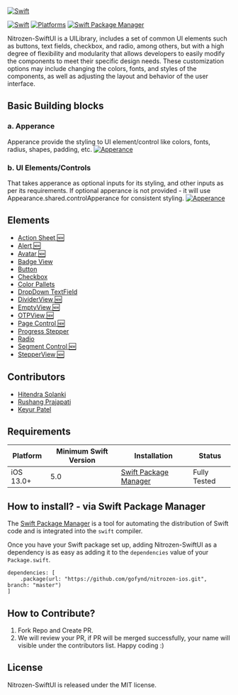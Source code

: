 [![Swift](https://raw.githubusercontent.com/hitendra-gofynd/nitrozen-ios/master/Example-Nitrozen-SwiftUI/Example-Nitrozen-SwiftUI/Preview%20Content/Nitrozen-github-white.png)](https://raw.githubusercontent.com/hitendra-gofynd/nitrozen-ios/master/Example-Nitrozen-SwiftUI/Example-Nitrozen-SwiftUI/Preview%20Content/Nitrozen-github-white.png)

[![Swift](https://img.shields.io/badge/Swift-5%2B-blue)](https://img.shields.io/badge/Swift-5%2B-blue)
[![Platforms](https://img.shields.io/badge/Platforms-iOS-orange)](https://img.shields.io/badge/Platforms-iOS-orange)
[![Swift Package Manager](https://img.shields.io/badge/Swift_Package_Manager-compatible-orange?style=flat-square)](https://img.shields.io/badge/Swift_Package_Manager-compatible-orange?style=flat-square)

Nitrozen-SwiftUI is a UILibrary, includes a set of common UI elements such as buttons, text fields, checkbox, and radio, among others, but with a high degree of flexibility and modularity that allows developers to easily modify the components to meet their specific design needs. These customization options may include changing the colors, fonts, and styles of the components, as well as adjusting the layout and behavior of the user interface.

## Basic Building blocks
### a. Apperance
Apperance provide the styling to UI element/control like colors, fonts, radius, shapes, padding, etc.
[![Apperance](https://raw.githubusercontent.com/hitendra-gofynd/nitrozen-ios/master/Example-Nitrozen-SwiftUI/Example-Nitrozen-SwiftUI/Preview%20Content/Nitrozen-apperance-architecture.png)](https://raw.githubusercontent.com/hitendra-gofynd/nitrozen-ios/master/Example-Nitrozen-SwiftUI/Example-Nitrozen-SwiftUI/Preview%20Content/Nitrozen-apperance-architecture.png)


### b. UI Elements/Controls
That takes apperance as optional inputs for its styling, and other inputs as per its requirements. If optional apperance is not provided - it will use Appearance.shared.controlApperance for consistent styling.
[![Apperance](https://raw.githubusercontent.com/hitendra-gofynd/nitrozen-ios/master/Example-Nitrozen-SwiftUI/Example-Nitrozen-SwiftUI/Preview%20Content/Nitrozen-apperance-builder-pattern.png)](https://raw.githubusercontent.com/hitendra-gofynd/nitrozen-ios/master/Example-Nitrozen-SwiftUI/Example-Nitrozen-SwiftUI/Preview%20Content/Nitrozen-apperance-builder-pattern.png)


## Elements
* [Action Sheet 🆕](https://github.com/gofynd/nitrozen-ios/blob/master/Example-Nitrozen-SwiftUI/Example-Nitrozen-SwiftUI/Preview%20Content/ReadmeActionSheet.md)
* [Alert 🆕](https://github.com/gofynd/nitrozen-ios/blob/master/Example-Nitrozen-SwiftUI/Example-Nitrozen-SwiftUI/Preview%20Content/ReadmeAlert.md)
* [Avatar 🆕](https://github.com/gofynd/nitrozen-ios/blob/master/Example-Nitrozen-SwiftUI/Example-Nitrozen-SwiftUI/Preview%20Content/ReadmeAvatar.md)
* [Badge View](https://github.com/gofynd/nitrozen-ios/blob/master/Example-Nitrozen-SwiftUI/Example-Nitrozen-SwiftUI/Preview%20Content/ReadmeBadge.md)
* [Button](https://github.com/gofynd/nitrozen-ios/blob/master/Example-Nitrozen-SwiftUI/Example-Nitrozen-SwiftUI/Preview%20Content/ReadmeButton.md)
* [Checkbox](https://github.com/gofynd/nitrozen-ios/blob/master/Example-Nitrozen-SwiftUI/Example-Nitrozen-SwiftUI/Preview%20Content/ReadmeCheckbox.md)
* [Color Pallets](https://github.com/gofynd/nitrozen-ios/blob/master/Example-Nitrozen-SwiftUI/Example-Nitrozen-SwiftUI/Preview%20Content/ReadmeColors.md)
* [DropDown TextField](https://github.com/gofynd/nitrozen-ios/blob/master/Example-Nitrozen-SwiftUI/Example-Nitrozen-SwiftUI/Preview%20Content/ReadmeDropdownTextfield.md)
* [DividerView 🆕](https://github.com/gofynd/nitrozen-ios/blob/master/Example-Nitrozen-SwiftUI/Example-Nitrozen-SwiftUI/Preview%20Content/ReadmeDividerView.md)
* [EmptyView 🆕](https://github.com/gofynd/nitrozen-ios/blob/master/Example-Nitrozen-SwiftUI/Example-Nitrozen-SwiftUI/Preview%20Content/ReadmeEmptyView.md)
* [OTPView 🆕](https://github.com/gofynd/nitrozen-ios/blob/master/Example-Nitrozen-SwiftUI/Example-Nitrozen-SwiftUI/Preview%20Content/ReadmeOTPView.md)
* [Page Control 🆕](https://github.com/gofynd/nitrozen-ios/blob/master/Example-Nitrozen-SwiftUI/Example-Nitrozen-SwiftUI/Preview%20Content/ReadmePageControl.md)
* [Progress Stepper](https://github.com/gofynd/nitrozen-ios/blob/master/Example-Nitrozen-SwiftUI/Example-Nitrozen-SwiftUI/Preview%20Content/ReadmeProgressStepper.md)
* [Radio](https://github.com/gofynd/nitrozen-ios/blob/master/Example-Nitrozen-SwiftUI/Example-Nitrozen-SwiftUI/Preview%20Content/ReadmeRadio.md)
* [Segment Control 🆕](https://github.com/gofynd/nitrozen-ios/blob/master/Example-Nitrozen-SwiftUI/Example-Nitrozen-SwiftUI/Preview%20Content/ReadmeSegmentControl.md)
* [StepperView 🆕](https://github.com/gofynd/nitrozen-ios/blob/master/Example-Nitrozen-SwiftUI/Example-Nitrozen-SwiftUI/Preview%20Content/StepperView.md)


## Contributors

- [Hitendra Solanki](https://github.com/hitendradeveloper)
- [Rushang Prajapati](https://github.com/Rushang08)
- [Keyur Patel](https://github.com/KeyurPatel-1)

## Requirements

| Platform | Minimum Swift Version | Installation | Status |
| --- | --- | --- | --- |
| iOS 13.0+ | 5.0 | [Swift Package Manager](#swift-package-manager) | Fully Tested |

## How to install? - via Swift Package Manager

The  [Swift Package Manager](https://swift.org/package-manager/)  is a tool for automating the distribution of Swift code and is integrated into the  `swift`  compiler.

Once you have your Swift package set up, adding Nitrozen-SwiftUI as a dependency is as easy as adding it to the  `dependencies`  value of your  `Package.swift`.

```
dependencies: [
    .package(url: "https://github.com/gofynd/nitrozen-ios.git", branch: "master")
]
```

## How to Contribute?

1. Fork Repo and Create PR.
2. We will review your PR, if PR will be merged successfully, your name will visible under the contributors list. Happy coding :)

## License

Nitrozen-SwiftUI is released under the MIT license.
